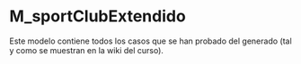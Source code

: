 M_sportClubExtendido
==========

Este modelo contiene todos los casos que se han probado del generado (tal y como se muestran en la wiki del curso).